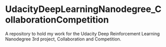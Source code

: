 # UdacityDeepLearningNanodegree_CollaborationCompetition
A repository to hold my work for the Udacity Deep Reinforcement Learning Nanodegree 3rd project, Collaboration and Competition. 

